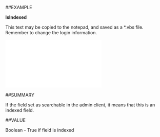 
##EXAMPLE

**IsIndexed**

This text may be copied to the notepad, and saved as a *.vbs file. Remember to change the login information.

![](..\..\Examples\vbs\SOUdefField.IsIndexed.vbs.txt)


##SUMMARY

If the field set as searchable in the admin client, it means that this is an indexed field.


##VALUE

Boolean - True if field is indexed

